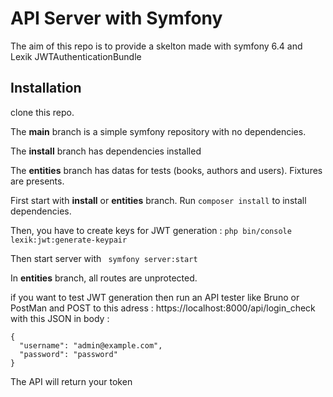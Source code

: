 # API Server with Symfony
The aim of this repo is to provide a skelton made with symfony 6.4 and Lexik JWTAuthenticationBundle

## Installation
clone this repo.

The __main__ branch is a simple symfony repository with no dependencies.

The __install__ branch has dependencies installed

The __entities__ branch has datas for tests (books, authors and users). Fixtures are presents.

First start with __install__ or __entities__ branch. Run ``` composer install ``` to install dependencies.

Then, you have to create keys for JWT generation : ``` php bin/console lexik:jwt:generate-keypair ```

Then start server with ``` symfony server:start```

In  __entities__ branch, all routes are unprotected.

if you want to test JWT generation then run an API tester like Bruno or PostMan and POST to this adress : https://localhost:8000/api/login_check with this JSON in body :

```
{
  "username": "admin@example.com", 
  "password": "password"
}
```

The API will return your token